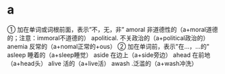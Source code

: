 # a

① 加在单词或词根前面，表示”不，无，非”
amoral 非道德性的（a+moral道德的；注意：immoral不道德的）
apolitical. 不关政治的（a+political政治的）
anemia 反常的（a+nomal正常的+ous）
② 加在单词前，表示"在…，…的"
asleep 睡着的（a+sleep睡觉）
aside 在边上（a+side旁边）
ahead 在前地（a+head头）
alive 活的（a+live活）
awash .泛滥的（a+wash冲洗）
